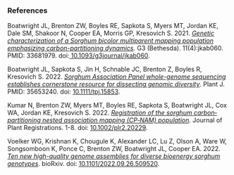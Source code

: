 ### References
Boatwright JL, Brenton ZW, Boyles RE, Sapkota S, Myers MT, Jordan KE, Dale SM, Shakoor N, Cooper EA, Morris GP, Kresovich S. 2021. [*Genetic characterization of a Sorghum bicolor multiparent mapping population emphasizing carbon-partitioning dynamics*](https://www.sorghumbase.org/paper/genetic-characterization-of-a-sorghum-bicolor-multiparent-mapping-population-emphasizing-carbon-partitioning-dynamics). G3 (Bethesda). 11(4):jkab060. PMID: 33681979. doi:<ins> 10.1093/g3journal/jkab060</ins>.

Boatwright JL, Sapkota S, Jin H, Schnable JC, Brenton Z, Boyles R, Kresovich S. 2022. [*Sorghum Association Panel whole-genome sequencing establishes cornerstone resource for dissecting genomic diversity*](https://www.sorghumbase.org/post/whole-genome-sequencing-of-400-sorghum-association-panel-sap-accessions-establishes-a-crucial-resource-for-dissecting-genomic-diversity-in-sorghum). Plant J. PMID: 35653240. doi: <ins>10.1111/tpj.15853</ins>.

Kumar N, Brenton ZW, Myers MT, Boyles RE, Sapkota S, Boatwright JL, Cox WA, Jordan KE, Kresovich S. 2022. [*Registration of the sorghum carbon‐partitioning nested association mapping (CP‐NAM) population*](https://www.sorghumbase.org/paper/registration-of-the-sorghum-carbon-partitioning-nested-association-mapping-cp-nam-population). Journal of Plant Registrations. 1-8. doi: <ins>10.1002/plr2.20229</ins>.

Voelker WG, Krishnan K, Chougule K, Alexander LC, Lu Z, Olson A, Ware W, Songsomboon K, Ponce C, Brenton ZW, Boatwright JL, Cooper EA. 2022. [*Ten new high-quality genome assemblies for diverse bioenergy sorghum genotypes*](https://www.sorghumbase.org/paper/ten-new-high-quality-genome-assemblies-for-diverse-bioenergy-sorghum-genotypes). bioRxiv. doi: <ins>10.1101/2022.09.26.509520</ins>.
